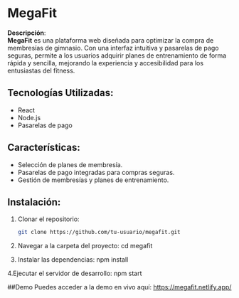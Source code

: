 
# MegaFit

**Descripción**:  
**MegaFit** es una plataforma web diseñada para optimizar la compra de membresías de gimnasio. Con una interfaz intuitiva y pasarelas de pago seguras, permite a los usuarios adquirir planes de entrenamiento de forma rápida y sencilla, mejorando la experiencia y accesibilidad para los entusiastas del fitness.

## Tecnologías Utilizadas:
- React
- Node.js
- Pasarelas de pago

## Características:
- Selección de planes de membresía.
- Pasarelas de pago integradas para compras seguras.
- Gestión de membresías y planes de entrenamiento.

## Instalación:

1. Clonar el repositorio:
   ```bash
   git clone https://github.com/tu-usuario/megafit.git

2. Navegar a la carpeta del proyecto:
    cd megafit
   
3. Instalar las dependencias:
   npm install

4.Ejecutar el servidor de desarrollo:
  npm start

##Demo
Puedes acceder a la demo en vivo aquí: https://megafit.netlify.app/
